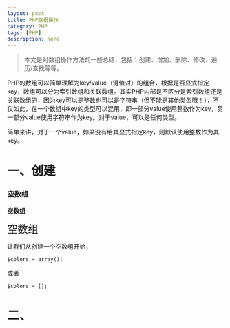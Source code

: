 ```yaml
---
layout: post
title: PHP数组操作
category: PHP
tags: [PHP]
description: None
---
```


> 本文是对数组操作方法的一些总结，包括：创建、增加、删除、修改、遍历/查找等等。

PHP的数组可以简单理解为key/value（键值对）的组合，根据是否显式指定key，数组可以分为索引数组和关联数组。其实PHP内部是不区分是索引数组还是关联数组的，因为key可以是整数也可以是字符串（但不能是其他类型哦！），不仅如此，在一个数组中key的类型可以混用，即一部分value使用整数作为key，另一部分value使用字符串作为key。对于value，可以是任何类型。

简单来讲，对于一个value，如果没有给其显式指定key，则默认使用整数作为其key。


# 一、创建


### 空数组

**空数组**

<font size='5'>空数组</font>



让我们从创建一个空数组开始，

    $colors = array();

或者

    $colors = [];

# 二、
